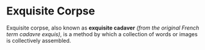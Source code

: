 # Exquisite Corpse

Exquisite corpse, also known as **exquisite cadaver** 
*(from the original French term cadavre exquis)*, 
is a method by which a collection of words or images is collectively assembled.
